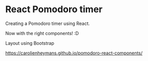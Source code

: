 # React Pomodoro timer
Creating a Pomodoro timer using React. 

Now with the right components! :D

Layout using Bootstrap

https://carolienheymans.github.io/pomodoro-react-components/
